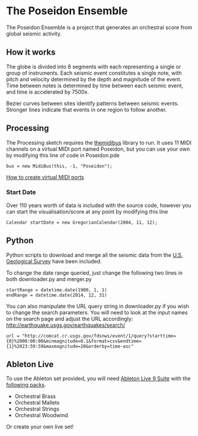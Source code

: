 # The Poseidon Ensemble

The Poseidon Ensemble is a project that generates an orchestral score from global seismic activity. 

## How it works

The globe is divided into 8 segments with each representing a single or group of instruments. Each seismic event constitutes a single note, with pitch and velocity determined by the depth and magnitude of the event. Time between notes is determined by time between each seismic event, and time is accelerated by 7500x.

Bezier curves between sites identify patterns between seismic events. Stronger lines indicate that events in one region to follow another.

## Processing

The Processing sketch requires the [themidibus](https://github.com/sparks/themidibus) library to run. It uses 11 MIDI channels on a virtual MIDI port named Poseidon, but you can use your own by modifying this line of code in Poseidon.pde

```
bus = new MidiBus(this, -1, "Poseidon");
```

[How to create virtual MIDI ports](https://www.ableton.com/en/articles/using-virtual-MIDI-buses-live/)

### Start Date
Over 110 years worth of data is included with the source code, however you can start the visualisation/score at any point by modifying this line

```
Calendar startDate = new GregorianCalendar(2004, 11, 12);
```

## Python

Python scripts to download and merge all the seismic data from the [U.S. Geological Survey](http://earthquake.usgs.gov/earthquakes/search/) have been included. 

To change the date range queried, just change the following two lines in both downloader.py and merger.py

```
startRange = datetime.date(1900, 1, 1)
endRange = datetime.date(2014, 12, 31)
```

You can also manipulate the URL query string in downloader.py if you wish to change the search parameters. You will need to look at the input names on the search page and adjust the URL accordingly: http://earthquake.usgs.gov/earthquakes/search/

```
url = "http://comcat.cr.usgs.gov/fdsnws/event/1/query?starttime={0}%2000:00:00&minmagnitude=0.1&format=csv&endtime={1}%2023:59:59&maxmagnitude=10&orderby=time-asc"
```

## Ableton Live

To use the Ableton set provided, you will need [Ableton Live 9 Suite](https://www.ableton.com/en/live/new-in-9/) with the [following packs](https://www.ableton.com/en/packs/#?genres=orchestral). 
* Orchestral Brass
* Orchestral Mallets
* Orchestral Strings
* Orchestral Woodwind

Or create your own live set!
